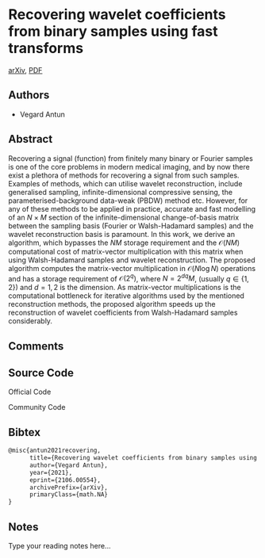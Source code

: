 
# Recovering wavelet coefficients from binary samples using fast transforms

[arXiv](https://arxiv.org/abs/2106.0554), [PDF](https://arxiv.org/pdf/2106.0554.pdf)

## Authors

- Vegard Antun

## Abstract

Recovering a signal (function) from finitely many binary or Fourier samples is one of the core problems in modern medical imaging, and by now there exist a plethora of methods for recovering a signal from such samples. Examples of methods, which can utilise wavelet reconstruction, include generalised sampling, infinite-dimensional compressive sensing, the parameterised-background data-weak (PBDW) method etc. However, for any of these methods to be applied in practice, accurate and fast modelling of an $N \times M$ section of the infinite-dimensional change-of-basis matrix between the sampling basis (Fourier or Walsh-Hadamard samples) and the wavelet reconstruction basis is paramount. In this work, we derive an algorithm, which bypasses the $NM$ storage requirement and the $\mathcal{O}(NM)$ computational cost of matrix-vector multiplication with this matrix when using Walsh-Hadamard samples and wavelet reconstruction. The proposed algorithm computes the matrix-vector multiplication in $\mathcal{O}(N\log N)$ operations and has a storage requirement of $\mathcal{O}(2^q)$, where $N=2^{dq} M$, (usually $q \in \{1,2\}$) and $d=1,2$ is the dimension. As matrix-vector multiplications is the computational bottleneck for iterative algorithms used by the mentioned reconstruction methods, the proposed algorithm speeds up the reconstruction of wavelet coefficients from Walsh-Hadamard samples considerably.

## Comments



## Source Code

Official Code



Community Code



## Bibtex

```tex
@misc{antun2021recovering,
      title={Recovering wavelet coefficients from binary samples using fast transforms}, 
      author={Vegard Antun},
      year={2021},
      eprint={2106.00554},
      archivePrefix={arXiv},
      primaryClass={math.NA}
}
```

## Notes

Type your reading notes here...

